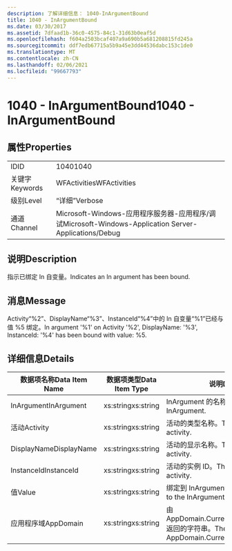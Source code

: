 ```yaml
---
description: 了解详细信息： 1040-InArgumentBound
title: 1040 - InArgumentBound
ms.date: 03/30/2017
ms.assetid: 7dfaad1b-36c0-4575-84c1-31d63b0eaf5d
ms.openlocfilehash: f604a2503bcaf407a9a690b5a681208815fd245a
ms.sourcegitcommit: ddf7edb67715a5b9a45e3dd44536dabc153c1de0
ms.translationtype: MT
ms.contentlocale: zh-CN
ms.lasthandoff: 02/06/2021
ms.locfileid: "99667793"
---
```

# <a name="1040---inargumentbound"></a><span data-ttu-id="99d0a-103">1040 - InArgumentBound</span><span class="sxs-lookup"><span data-stu-id="99d0a-103">1040 - InArgumentBound</span></span>

## <a name="properties"></a><span data-ttu-id="99d0a-104">属性</span><span class="sxs-lookup"><span data-stu-id="99d0a-104">Properties</span></span>  
  
|||  
|-|-|  
|<span data-ttu-id="99d0a-105">ID</span><span class="sxs-lookup"><span data-stu-id="99d0a-105">ID</span></span>|<span data-ttu-id="99d0a-106">1040</span><span class="sxs-lookup"><span data-stu-id="99d0a-106">1040</span></span>|  
|<span data-ttu-id="99d0a-107">关键字</span><span class="sxs-lookup"><span data-stu-id="99d0a-107">Keywords</span></span>|<span data-ttu-id="99d0a-108">WFActivities</span><span class="sxs-lookup"><span data-stu-id="99d0a-108">WFActivities</span></span>|  
|<span data-ttu-id="99d0a-109">级别</span><span class="sxs-lookup"><span data-stu-id="99d0a-109">Level</span></span>|<span data-ttu-id="99d0a-110">“详细”</span><span class="sxs-lookup"><span data-stu-id="99d0a-110">Verbose</span></span>|  
|<span data-ttu-id="99d0a-111">通道</span><span class="sxs-lookup"><span data-stu-id="99d0a-111">Channel</span></span>|<span data-ttu-id="99d0a-112">Microsoft-Windows-应用程序服务器-应用程序/调试</span><span class="sxs-lookup"><span data-stu-id="99d0a-112">Microsoft-Windows-Application Server-Applications/Debug</span></span>|  
  
## <a name="description"></a><span data-ttu-id="99d0a-113">说明</span><span class="sxs-lookup"><span data-stu-id="99d0a-113">Description</span></span>  

 <span data-ttu-id="99d0a-114">指示已绑定 In 自变量。</span><span class="sxs-lookup"><span data-stu-id="99d0a-114">Indicates an In argument has been bound.</span></span>  
  
## <a name="message"></a><span data-ttu-id="99d0a-115">消息</span><span class="sxs-lookup"><span data-stu-id="99d0a-115">Message</span></span>  

 <span data-ttu-id="99d0a-116">Activity“%2”、DisplayName“%3”、InstanceId“%4”中的 In 自变量“%1”已经与值 %5 绑定。</span><span class="sxs-lookup"><span data-stu-id="99d0a-116">In argument '%1' on Activity '%2', DisplayName: '%3', InstanceId: '%4' has been bound with value: %5.</span></span>  
  
## <a name="details"></a><span data-ttu-id="99d0a-117">详细信息</span><span class="sxs-lookup"><span data-stu-id="99d0a-117">Details</span></span>  
  
|<span data-ttu-id="99d0a-118">数据项名称</span><span class="sxs-lookup"><span data-stu-id="99d0a-118">Data Item Name</span></span>|<span data-ttu-id="99d0a-119">数据项类型</span><span class="sxs-lookup"><span data-stu-id="99d0a-119">Data Item Type</span></span>|<span data-ttu-id="99d0a-120">说明</span><span class="sxs-lookup"><span data-stu-id="99d0a-120">Description</span></span>|  
|--------------------|--------------------|-----------------|  
|<span data-ttu-id="99d0a-121">InArgument</span><span class="sxs-lookup"><span data-stu-id="99d0a-121">InArgument</span></span>|<span data-ttu-id="99d0a-122">xs:string</span><span class="sxs-lookup"><span data-stu-id="99d0a-122">xs:string</span></span>|<span data-ttu-id="99d0a-123">InArgument 的名称。</span><span class="sxs-lookup"><span data-stu-id="99d0a-123">The name of the InArgument.</span></span>|  
|<span data-ttu-id="99d0a-124">活动</span><span class="sxs-lookup"><span data-stu-id="99d0a-124">Activity</span></span>|<span data-ttu-id="99d0a-125">xs:string</span><span class="sxs-lookup"><span data-stu-id="99d0a-125">xs:string</span></span>|<span data-ttu-id="99d0a-126">活动的类型名称。</span><span class="sxs-lookup"><span data-stu-id="99d0a-126">The type name of the activity.</span></span>|  
|<span data-ttu-id="99d0a-127">DisplayName</span><span class="sxs-lookup"><span data-stu-id="99d0a-127">DisplayName</span></span>|<span data-ttu-id="99d0a-128">xs:string</span><span class="sxs-lookup"><span data-stu-id="99d0a-128">xs:string</span></span>|<span data-ttu-id="99d0a-129">活动的显示名称。</span><span class="sxs-lookup"><span data-stu-id="99d0a-129">The display name of the activity.</span></span>|  
|<span data-ttu-id="99d0a-130">InstanceId</span><span class="sxs-lookup"><span data-stu-id="99d0a-130">InstanceId</span></span>|<span data-ttu-id="99d0a-131">xs:string</span><span class="sxs-lookup"><span data-stu-id="99d0a-131">xs:string</span></span>|<span data-ttu-id="99d0a-132">活动的实例 ID。</span><span class="sxs-lookup"><span data-stu-id="99d0a-132">The instance id of the activity.</span></span>|  
|<span data-ttu-id="99d0a-133">值</span><span class="sxs-lookup"><span data-stu-id="99d0a-133">Value</span></span>|<span data-ttu-id="99d0a-134">xs:string</span><span class="sxs-lookup"><span data-stu-id="99d0a-134">xs:string</span></span>|<span data-ttu-id="99d0a-135">绑定到 InArgument 的值。</span><span class="sxs-lookup"><span data-stu-id="99d0a-135">The value bound to the InArgument.</span></span>|  
|<span data-ttu-id="99d0a-136">应用程序域</span><span class="sxs-lookup"><span data-stu-id="99d0a-136">AppDomain</span></span>|<span data-ttu-id="99d0a-137">xs:string</span><span class="sxs-lookup"><span data-stu-id="99d0a-137">xs:string</span></span>|<span data-ttu-id="99d0a-138">由 AppDomain.CurrentDomain.FriendlyName 返回的字符串。</span><span class="sxs-lookup"><span data-stu-id="99d0a-138">The string returned by AppDomain.CurrentDomain.FriendlyName.</span></span>|
